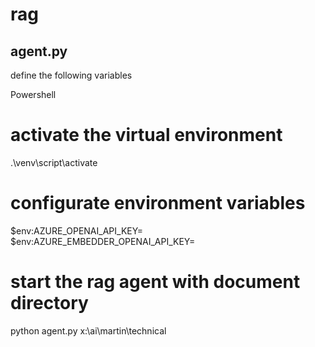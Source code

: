 # rag
## agent.py
define the following variables

Powershell

# activate the virtual environment
.\venv\script\activate

# configurate environment variables
$env:AZURE_OPENAI_API_KEY=
$env:AZURE_EMBEDDER_OPENAI_API_KEY=

# start the rag agent with document directory

python agent.py x:\ai\martin\technical
